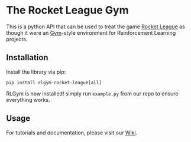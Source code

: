 # The Rocket League Gym
This is a python API that can be used to treat the game [Rocket League](https://www.rocketleague.com) as though it were an
[Gym](https://gymnasium.farama.org/)-style environment for Reinforcement Learning projects.


## Installation
Install the library via pip:
```
pip install rlgym-rocket-league[all]
```

RLGym is now installed! simply run ```example.py``` from our repo to ensure everything works.

## Usage
For tutorials and documentation, please visit our [Wiki](https://rlgym.org/).
